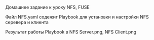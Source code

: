 Домашнее задание к уроку NFS, FUSE 

 Файл NFS.yaml содежит Playbook для установки и настройки NFS серевера и клиента 
 
 Результат работы Playbook в NFS Server.png, NFS Client.png
